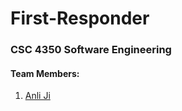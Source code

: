 # First-Responder
### CSC 4350 Software Engineering 

#### Team Members:
1. [Anli Ji](https://github.com/annieee6446)
